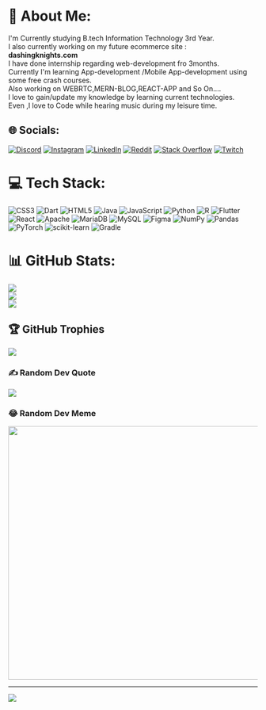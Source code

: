 # 💫 About Me:
I'm Currently studying B.tech Information Technology 3rd Year.<br>I also currently working on my future ecommerce site : <b>dashingknights.com</b> <br>I have done internship regarding web-development fro 3months.<br>Currently I'm learning App-development /Mobile App-development using some free crash courses.<br>Also working on WEBRTC,MERN-BLOG,REACT-APP and So On....<br>I love to gain/update my knowledge by learning current technologies.<br>Even ,I love to Code while hearing music during my leisure time.<br>


## 🌐 Socials:
[![Discord](https://img.shields.io/badge/Discord-%237289DA.svg?logo=discord&logoColor=white)](htttps://discord.gg/https://discord.gg/pDUpdfqw) [![Instagram](https://img.shields.io/badge/Instagram-%23E4405F.svg?logo=Instagram&logoColor=white)](https://instagram.com/depak002021) [![LinkedIn](https://img.shields.io/badge/LinkedIn-%230077B5.svg?logo=linkedin&logoColor=white)](https://linkedin.com/in/linkedin.com/in/depak-kumarasan-999542227) [![Reddit](https://img.shields.io/badge/Reddit-%23FF4500.svg?logo=Reddit&logoColor=white)](https://reddit.com/user/ProfessionUnusual575) [![Stack Overflow](https://img.shields.io/badge/-Stackoverflow-FE7A16?logo=stack-overflow&logoColor=white)](https://stackoverflow.com/users/19663090) [![Twitch](https://img.shields.io/badge/Twitch-%239146FF.svg?logo=Twitch&logoColor=white)](https://twitch.tv/dashing_knights) 

# 💻 Tech Stack:
![CSS3](https://img.shields.io/badge/css3-%231572B6.svg?style=for-the-badge&logo=css3&logoColor=white) ![Dart](https://img.shields.io/badge/dart-%230175C2.svg?style=for-the-badge&logo=dart&logoColor=white) ![HTML5](https://img.shields.io/badge/html5-%23E34F26.svg?style=for-the-badge&logo=html5&logoColor=white) ![Java](https://img.shields.io/badge/java-%23ED8B00.svg?style=for-the-badge&logo=java&logoColor=white) ![JavaScript](https://img.shields.io/badge/javascript-%23323330.svg?style=for-the-badge&logo=javascript&logoColor=%23F7DF1E) ![Python](https://img.shields.io/badge/python-3670A0?style=for-the-badge&logo=python&logoColor=ffdd54) ![R](https://img.shields.io/badge/r-%23276DC3.svg?style=for-the-badge&logo=r&logoColor=white) ![Flutter](https://img.shields.io/badge/Flutter-%2302569B.svg?style=for-the-badge&logo=Flutter&logoColor=white) ![React](https://img.shields.io/badge/react-%2320232a.svg?style=for-the-badge&logo=react&logoColor=%2361DAFB) ![Apache](https://img.shields.io/badge/apache-%23D42029.svg?style=for-the-badge&logo=apache&logoColor=white) ![MariaDB](https://img.shields.io/badge/MariaDB-003545?style=for-the-badge&logo=mariadb&logoColor=white) ![MySQL](https://img.shields.io/badge/mysql-%2300f.svg?style=for-the-badge&logo=mysql&logoColor=white) 	![Figma](https://img.shields.io/badge/figma-%23F24E1E.svg?style=for-the-badge&logo=figma&logoColor=white) ![NumPy](https://img.shields.io/badge/numpy-%23013243.svg?style=for-the-badge&logo=numpy&logoColor=white) ![Pandas](https://img.shields.io/badge/pandas-%23150458.svg?style=for-the-badge&logo=pandas&logoColor=white) ![PyTorch](https://img.shields.io/badge/PyTorch-%23EE4C2C.svg?style=for-the-badge&logo=PyTorch&logoColor=white) ![scikit-learn](https://img.shields.io/badge/scikit--learn-%23F7931E.svg?style=for-the-badge&logo=scikit-learn&logoColor=white) ![Gradle](https://img.shields.io/badge/Gradle-02303A.svg?style=for-the-badge&logo=Gradle&logoColor=white)
# 📊 GitHub Stats:
![](https://github-readme-stats.vercel.app/api?username=depak002021&theme=dark&hide_border=false&include_all_commits=false&count_private=false)<br/>
![](https://github-readme-streak-stats.herokuapp.com/?user=depak002021&theme=dark&hide_border=false)<br/>
![](https://github-readme-stats.vercel.app/api/top-langs/?username=depak002021&theme=dark&hide_border=false&include_all_commits=false&count_private=false&layout=compact)

## 🏆 GitHub Trophies
![](https://github-profile-trophy.vercel.app/?username=depak002021&theme=tokyonight&no-frame=false&no-bg=false&margin-w=4)

### ✍️ Random Dev Quote
![](https://quotes-github-readme.vercel.app/api?type=horizontal&theme=tokyonight)

### 😂 Random Dev Meme
<img src="https://random-memer.herokuapp.com/" width="512px"/>

---
[![](https://visitcount.itsvg.in/api?id=depak002021&icon=2&color=1)](https://visitcount.itsvg.in)

<!-- Proudly created with GPRM ( https://gprm.itsvg.in ) -->
